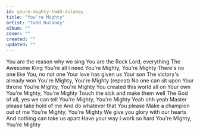 ```yaml
---
id: youre-mighty-todd-dulaney
title: "You’re Mighty"
artist: "Todd Dulaney"
album: ""
cover: ""
created: ""
updated: ""
---
```


You are the reason why we sing
You are the Rock Lord, everything
The Awesome King You're all I need
You're Mighty, You're Mighty
There's no one like You, no not one
Your love has given us Your son
The victory's already won
You're Mighty, You're Mighty
(repeat)
No one can sit upon Your throne
You're Mighty, You're Mighty
You created this world all on Your own
You're Mighty, You're Mighty
Touch the sick and make them well
The God of all, yes we can tell
You're Mighty, You're Mighty
Yeah ohh yeah
Master please take hold of me
And do whatever that You please
Make a champion out of me
You're Mighty, You're Mighty
We give you glory with our hearts
And nothing can take us apart
Have your way I work so hard
You're Mighty, You're Mighty